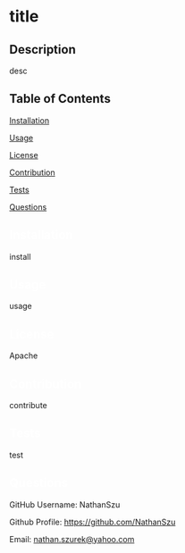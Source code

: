 # title
  ## Description
  desc
  ## Table of Contents

  <a href='#Installation'>Installation</a>

  <a href='#Usage'>Usage</a>

  <a href='#License'>License</a>

  <a href='#Contribution'>Contribution</a>

  <a href='#Tests'>Tests</a>

  <a href='#Questions'>Questions</a>

  ## <a id='Installation' style='color:white;'>Installation</a>
  install
  ## <a id='Usage' style='color:white;'>Usage</a>
  usage
  ## <a id='License' style='color:white;'>License</a>
  Apache
  ## <a id='Contribution' style='color:white;'>Contribution</a>
  contribute
  ## <a id='Tests' style='color:white;'>Tests</a>
  test
  ## <a id='Questions' style='color:white;'>Questions</a>
  GitHub Username: NathanSzu

  Github Profile: <a href='https://github.com/NathanSzu'>https://github.com/NathanSzu</a>

  Email: nathan.szurek@yahoo.com
